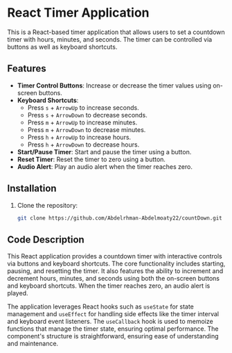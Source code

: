 # React Timer Application

This is a React-based timer application that allows users to set a countdown timer with hours, minutes, and seconds. The timer can be controlled via buttons as well as keyboard shortcuts.

## Features

- **Timer Control Buttons**: Increase or decrease the timer values using on-screen buttons.
- **Keyboard Shortcuts**: 
  - Press `s` + `ArrowUp` to increase seconds.
  - Press `s` + `ArrowDown` to decrease seconds.
  - Press `m` + `ArrowUp` to increase minutes.
  - Press `m` + `ArrowDown` to decrease minutes.
  - Press `h` + `ArrowUp` to increase hours.
  - Press `h` + `ArrowDown` to decrease hours.
- **Start/Pause Timer**: Start and pause the timer using a button.
- **Reset Timer**: Reset the timer to zero using a button.
- **Audio Alert**: Play an audio alert when the timer reaches zero.

## Installation

1. Clone the repository:
   ```bash
   git clone https://github.com/Abdelrhman-Abdelmoaty22/countDown.git


## Code Description

This React application provides a countdown timer with interactive controls via buttons and keyboard shortcuts. The core functionality includes starting, pausing, and resetting the timer. It also features the ability to increment and decrement hours, minutes, and seconds using both the on-screen buttons and keyboard shortcuts. When the timer reaches zero, an audio alert is played.

The application leverages React hooks such as `useState` for state management and `useEffect` for handling side effects like the timer interval and keyboard event listeners. The `useCallback` hook is used to memoize functions that manage the timer state, ensuring optimal performance. The component's structure is straightforward, ensuring ease of understanding and maintenance.

